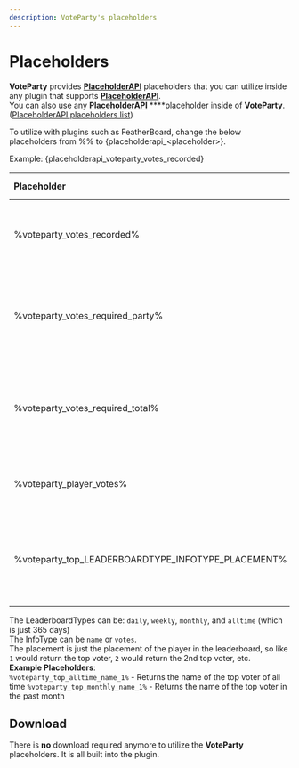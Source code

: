 ```yaml
---
description: VoteParty's placeholders
---
```


# Placeholders

**VoteParty** provides [**PlaceholderAPI**](https://placeholderapi.com) placeholders that you can utilize inside any plugin that supports [**PlaceholderAPI**](https://placeholderapi.com).  
You can also use any [**PlaceholderAPI**](https://placeholderapi.com) ****placeholder inside of **VoteParty**. \([PlaceholderAPI placeholders list](https://helpch.at/placeholders)\)  
  
To utilize with plugins such as FeatherBoard, change the below placeholders from %% to {placeholderapi\_&lt;placeholder&gt;}.  
  
Example: {placeholderapi\_voteparty\_votes\_recorded}

| Placeholder | Return Value | Description |
| :--- | :--- | :--- |
| %voteparty\_votes\_recorded% | Text | Returns the current amount of votes towards a Vote Party. |
| %voteparty\_votes\_required\_party% | Text | Returns the amount of votes left that are needed for a Vote Party to happen. |
| %voteparty\_votes\_required\_total% | Text | Returns the total amount of votes needed for a Vote Party to happen. |
| %voteparty\_player\_votes% | Text | Returns the total amount of votes a player has. |
| %voteparty\_top\_LEADERBOARDTYPE\_INFOTYPE\_PLACEMENT% | Text | Returns information about the placement voter depending on the input. |

 The LeaderboardTypes can be: `daily`, `weekly`, `monthly`, and `alltime` \(which is just 365 days\)  
 The InfoType can be `name` or `votes`.  
 The placement is just the placement of the player in the leaderboard, so like `1` would return the top voter, `2` would return the 2nd top voter, etc.  
 **Example Placeholders**:   
`%voteparty_top_alltime_name_1%` - Returns the name of the top voter of all time `%voteparty_top_monthly_name_1%` - Returns the name of the top voter in the past month

## Download

There is **no** download required anymore to utilize the **VoteParty** placeholders. It is all built into the plugin.

